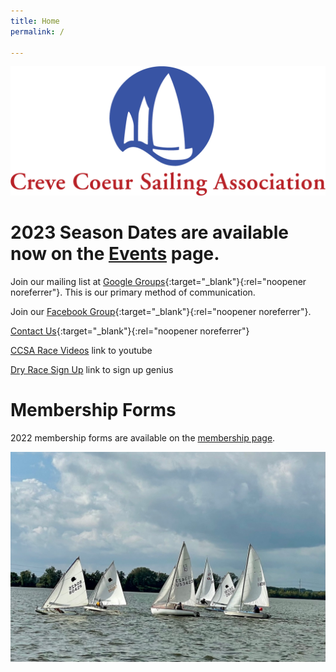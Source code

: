 ```yaml
---
title: Home
permalink: /

---
```

![ccsalogo](/assets/images/CCSA-Logo-Horizontal.png)

# 2023 Season Dates are available now on the [Events](/events/) page. 

Join our mailing list at [Google Groups](https://groups.google.com/forum/#!forum/ccsa-members){:target="_blank"}{:rel="noopener noreferrer"}. 
This is our primary method of communication.

Join our [Facebook Group](https://www.facebook.com/groups/112029055498260){:target="_blank"}{:rel="noopener noreferrer"}.

[Contact Us](https://www.sailccsa.com/about-us/contact){:target="_blank"}{:rel="noopener noreferrer"}

[CCSA Race Videos](https://www.youtube.com/channel/UCMnuR6kvxxJyxbuaO639EBQ) link to youtube

[Dry Race Sign Up](https://www.signupgenius.com/go/10c094ca5ab28a0f4c34-dryrace#/) link to sign up genius


# Membership Forms
2022 membership forms are available on the [membership page](/learning/membership.html).




![sailboat racing](/assets/images/racing.jpeg)
